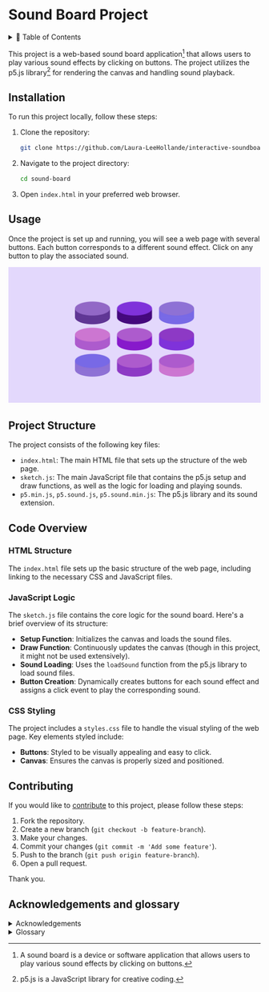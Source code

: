 # Sound Board Project

<details>
  <summary>📖 Table of Contents</summary>

- [Sound Board Project](#sound-board-project)
  - [Installation](#installation)
  - [Usage](#usage)
  - [Project Structure](#project-structure)
  - [Code Overview](#code-overview)
    - [HTML Structure](#html-structure)
    - [JavaScript Logic](#javascript-logic)
    - [CSS Styling](#css-styling)
  - [Contributing](#contributing)
  - [Acknowledgements and glossary](#acknowledgements-and-glossary)
  
</details>

This project is a web-based sound board application[^1] that allows users to play various sound effects by clicking on buttons. The project utilizes the p5.js library[^2] for rendering the canvas and handling sound playback.

## Installation

To run this project locally, follow these steps:

1. Clone the repository:

    ```sh
    git clone https://github.com/Laura-LeeHollande/interactive-soundboard.git
    ```

2. Navigate to the project directory:

    ```sh
    cd sound-board
    ```

3. Open `index.html` in your preferred web browser.

## Usage

Once the project is set up and running, you will see a web page with several buttons. Each button corresponds to a different sound effect. Click on any button to play the associated sound.

![Sound Board](img/soundBoard.png)

## Project Structure

The project consists of the following key files:

- `index.html`: The main HTML file that sets up the structure of the web page.
- `sketch.js`: The main JavaScript file that contains the p5.js setup and draw functions, as well as the logic for loading and playing sounds.
- `p5.min.js`, `p5.sound.js`, `p5.sound.min.js`: The p5.js library and its sound extension.

## Code Overview

### HTML Structure

The `index.html` file sets up the basic structure of the web page, including linking to the necessary CSS and JavaScript files.

### JavaScript Logic

The `sketch.js` file contains the core logic for the sound board. Here's a brief overview of its structure:

- **Setup Function**: Initializes the canvas and loads the sound files.
- **Draw Function**: Continuously updates the canvas (though in this project, it might not be used extensively).
- **Sound Loading**: Uses the `loadSound` function from the p5.js library to load sound files.
- **Button Creation**: Dynamically creates buttons for each sound effect and assigns a click event to play the corresponding sound.

### CSS Styling

The project includes a `styles.css` file to handle the visual styling of the web page. Key elements styled include:

- **Buttons**: Styled to be visually appealing and easy to click.
- **Canvas**: Ensures the canvas is properly sized and positioned.

## Contributing

If you would like to [contribute](https://docs.github.com/en/get-started/exploring-projects-on-github/contributing-to-a-project) to this project, please follow these steps:

1. Fork the repository.
2. Create a new branch (`git checkout -b feature-branch`).
3. Make your changes.
4. Commit your changes (`git commit -m 'Add some feature'`).
5. Push to the branch (`git push origin feature-branch`).
6. Open a pull request.

Thank you.

## Acknowledgements and glossary

<details>
  <summary>Acknowledgements</summary>

- [p5.js](https://p5js.org/) - The library used for rendering and sound playback.
- [Favicon.io](https://favicon.io/) - For providing icons used in the project.
- [Mixkit](https://mixkit.co/free-sound-effects/) - For providing sound effects used in the project.
- [Codedex](https://www.codedex.io/projects/build-an-interactive-soundboard-with-p5js) - For providing the project idea and structure.

</details>

<details>
  <summary>Glossary</summary>

[^1]: A sound board is a device or software application that allows users to play various sound effects by clicking on buttons.
[^2]: p5.js is a JavaScript library for creative coding.

</details>
